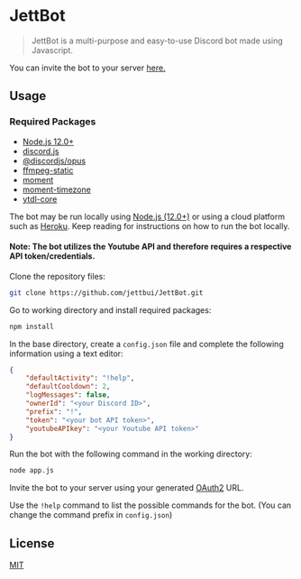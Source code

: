 # JettBot

> JettBot is a multi-purpose and easy-to-use Discord bot made using Javascript.

You can invite the bot to your server [here.](https://discord.com/api/oauth2/authorize?client_id=734847208154857493&permissions=8&scope=bot)

## Usage

### Required Packages

* [Node.js 12.0+](https://nodejs.org/)
* [discord.js](https://github.com/discordjs/discord.js/)
* [@discordjs/opus](https://www.npmjs.com/package/@discordjs/opus)
* [ffmpeg-static](https://www.npmjs.com/package/ffmpeg-static)
* [moment](https://momentjs.com/)
* [moment-timezone](https://momentjs.com/timezone/)
* [ytdl-core](https://www.npmjs.com/package/ytdl-core)

The bot may be run locally using [Node.js (12.0+)](https://nodejs.org/) or using a cloud platform such as [Heroku](https://www.heroku.com/).
Keep reading for instructions on how to run the bot locally.

#### Note: The bot utilizes the Youtube API and therefore requires a respective API token/credentials.

Clone the repository files:

``` bash
git clone https://github.com/jettbui/JettBot.git
```

Go to working directory and install required packages:

``` bash
npm install
```

In the base directory, create a `config.json` file and complete the following information using a text editor:

``` json
{
    "defaultActivity": "!help",
    "defaultCooldown": 2,
    "logMessages": false,
    "ownerId": "<your Discord ID>",
    "prefix": "!",
    "token": "<your bot API token>",
    "youtubeAPIkey": "<your Youtube API token>"
}
```

Run the bot with the following command in the working directory:

``` bash
node app.js
```

Invite the bot to your server using your generated [OAuth2](https://discord.com/developers/docs/topics/oauth2) URL.

Use the `!help` command to list the possible commands for the bot. (You can change the command prefix in `config.json`)

## License

[MIT](https://github.com/jettbui/JettBot-py/blob/master/LICENSE.md)
